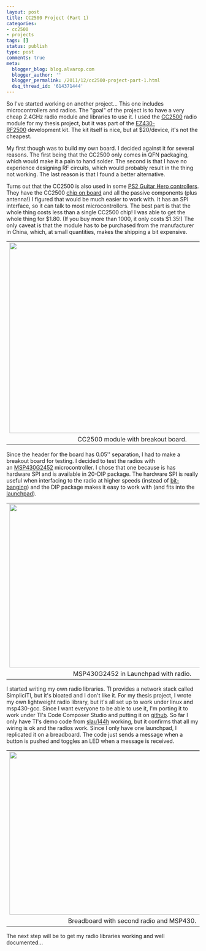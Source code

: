 ```yaml
---
layout: post
title: CC2500 Project (Part 1)
categories:
- cc2500
- projects
tags: []
status: publish
type: post
comments: true
meta:
  blogger_blog: blog.alvarop.com
  blogger_author: ''
  blogger_permalink: /2011/12/cc2500-project-part-1.html
  dsq_thread_id: '614371444'
---
```

So I've started working on another project... This one includes microcontrollers and radios. The "goal" of the project is to have a very cheap 2.4GHz radio module and libraries to use it. I used the <a href="http://www.ti.com/product/cc2500" target="_blank">CC2500</a>&nbsp;radio module for my thesis project, but it was part of the <a href="http://www.ti.com/tool/ez430-rf2500" target="_blank">EZ430-RF2500</a>&nbsp;development kit. The kit itself is nice, but at $20/device, it's not the cheapest.

My first though was to build my own board. I decided against it for several reasons. The first being that the CC2500 only comes in QFN packaging, which would make it a pain to hand solder. The second is that I have no experience designing RF circuits, which would probably result in the thing not working. The last reason is that I found a better alternative.

Turns out that the CC2500 is also used in some <a href="http://www.elektroda.pl/rtvforum/topic1512074.html" target="_blank">PS2 Guitar Hero controllers</a>. They have the CC2500&nbsp;<a href="http://www.pcmag.com/encyclopedia_term/0,2542,t=chip+on+board&amp;i=39643,00.asp" target="_blank">chip on board</a>&nbsp;and all the passive components (plus antenna!) I figured that would be much easier to work with. It has an SPI interface, so it can talk to most microcontrollers. The best part is that the whole thing costs less than a single CC2500 chip! I was able to get the whole thing for $1.80. (If you buy more than 1000, it only costs $1.35!) The only caveat is that the module has to be purchased from the manufacturer in China, which, at small quantities, makes the shipping a bit expensive.

<table align="center" cellpadding="0" cellspacing="0" class="tr-caption-container" style="margin-left: auto; margin-right: auto; text-align: center;"><tbody><tr><td style="text-align: center;"><a href="/images/blgr/angles.jpg" imageanchor="1" style="margin-left: auto; margin-right: auto;"><img border="0" height="497" src="http://2.bp.blogspot.com/-l1tUu4UMepM/TtqxdFpsHmI/AAAAAAAAA10/i3hoFbm7a3Y/s640/angles.jpg" width="640" /></a></td></tr><tr><td class="tr-caption" style="text-align: center;">CC2500 module with breakout board.</td></tr></tbody></table>

Since the header for the board has 0.05'' separation, I had to make a breakout board for testing. I decided to test the radios with an&nbsp;<a href="http://www.ti.com/product/msp430g2452" target="_blank">MSP430G2452</a>&nbsp;microcontroller. I chose that one because is has hardware SPI and is available in 20-DIP package. The hardware SPI is really useful when interfacing to the radio at higher speeds (instead of <a href="http://en.wikipedia.org/wiki/Bit_banging" target="_blank">bit-banging</a>) and the DIP package makes it easy to work with (and fits into the <a href="http://www.ti.com/launchpad" target="_blank">launchpad</a>).

<table align="center" cellpadding="0" cellspacing="0" class="tr-caption-container" style="margin-left: auto; margin-right: auto; text-align: center;"><tbody><tr><td style="text-align: center;"><a href="/images/blgr/IMG_6131.jpg" imageanchor="1" style="margin-left: auto; margin-right: auto;"><img border="0" height="426" src="http://4.bp.blogspot.com/-BwtqduDi_WM/TtqxeYXguJI/AAAAAAAAA18/Fj_2St-jf6o/s640/IMG_6131.jpg" width="640" /></a></td></tr><tr><td class="tr-caption" style="text-align: center;">MSP430G2452 in Launchpad with radio.</td></tr></tbody></table>

I started writing my own radio libraries. TI provides a network stack called SimpliciTI, but it's bloated and I don't like it. For my thesis project, I wrote my own lightweight radio library, but it's all set up to work under linux and msp430-gcc. Since I want everyone to be able to use it, I'm porting it to work under TI's Code Composer Studio and putting it on <a href="https://github.com/alvarop/msp430-cc2500" target="_blank">github</a>. So far I only have TI's demo code from&nbsp;<a href="http://www.ti.com/lit/ug/slau144h/slau144h.pdf" target="_blank">slau144h</a>&nbsp;working, but it confirms that all my wiring is ok and the radios work. Since I only have one launchpad, I replicated it on a breadboard. The code just sends a message when a button is pushed and toggles an LED when a message is received.

<table align="center" cellpadding="0" cellspacing="0" class="tr-caption-container" style="margin-left: auto; margin-right: auto; text-align: center;"><tbody><tr><td style="text-align: center;"><a href="/images/blgr/IMG_6130.jpg" imageanchor="1" style="margin-left: auto; margin-right: auto; text-align: center;"><img border="0" height="425" src="http://2.bp.blogspot.com/-hLxnl2bj18s/TtqxfZ54SkI/AAAAAAAAA2E/BjebU6ZrbZE/s640/IMG_6130.jpg" width="640" /></a></td></tr><tr><td class="tr-caption" style="text-align: center;">Breadboard with second radio and MSP430.</td></tr></tbody></table>

The next step will be to get my radio libraries working and well documented...

